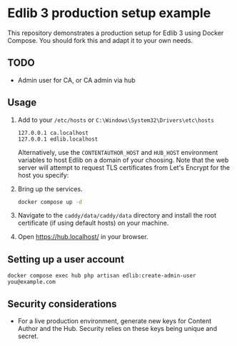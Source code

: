 # Edlib 3 production setup example

This repository demonstrates a production setup for Edlib 3 using Docker
Compose. You should fork this and adapt it to your own needs.

## TODO

* Admin user for CA, or CA admin via hub

## Usage

1. Add to your `/etc/hosts` or `C:\Windows\System32\Drivers\etc\hosts`

   ```
   127.0.0.1 ca.localhost
   127.0.0.1 edlib.localhost
   ```

   Alternatively, use the `CONTENTAUTHOR_HOST` and `HUB_HOST` environment
   variables to host Edlib on a domain of your choosing. Note that the web
   server will attempt to request TLS certificates from Let's Encrypt for the
   host you specify:

2. Bring up the services.

   ```bash
   docker compose up -d
   ```

3. Navigate to the `caddy/data/caddy/data` directory and install the root
   certificate (if using default hosts) on your machine.

4. Open <https://hub.localhost/> in your browser.

## Setting up a user account

```
docker compose exec hub php artisan edlib:create-admin-user you@example.com
```

## Security considerations

* For a live production environment, generate new keys for Content Author and
  the Hub. Security relies on these keys being unique and secret.
